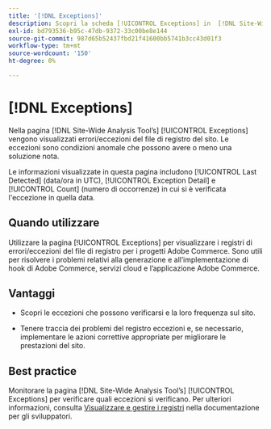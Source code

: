 ```yaml
---
title: '[!DNL Exceptions]'
description: Scopri la scheda [!UICONTROL Exceptions] in  [!DNL Site-Wide Analysis Tool], quando utilizzarla, i suoi vantaggi e le best practice.
exl-id: bd793536-b95c-47db-9372-33c00be8e144
source-git-commit: 987d65b52437fbd21f41600bb5741b3cc43d01f3
workflow-type: tm+mt
source-wordcount: '150'
ht-degree: 0%

---
```


# [!DNL Exceptions]

Nella pagina [!DNL Site-Wide Analysis Tool’s] [!UICONTROL Exceptions] vengono visualizzati errori/eccezioni del file di registro del sito. Le eccezioni sono condizioni anomale che possono avere o meno una soluzione nota.

Le informazioni visualizzate in questa pagina includono [!UICONTROL Last Detected] (data/ora in UTC), [!UICONTROL Exception Detail] e [!UICONTROL Count] (numero di occorrenze) in cui si è verificata l&#39;eccezione in quella data.

## Quando utilizzare

Utilizzare la pagina [!UICONTROL Exceptions] per visualizzare i registri di errori/eccezioni del file di registro per i progetti Adobe Commerce. Sono utili per risolvere i problemi relativi alla generazione e all’implementazione di hook di Adobe Commerce, servizi cloud e l’applicazione Adobe Commerce.

## Vantaggi

* Scopri le eccezioni che possono verificarsi e la loro frequenza sul sito.

* Tenere traccia dei problemi del registro eccezioni e, se necessario, implementare le azioni correttive appropriate per migliorare le prestazioni del sito.

## Best practice

Monitorare la pagina [!DNL Site-Wide Analysis Tool’s] [!UICONTROL Exceptions] per verificare quali eccezioni si verificano. Per ulteriori informazioni, consulta [Visualizzare e gestire i registri](https://experienceleague.adobe.com/it/docs/commerce-cloud-service/user-guide/develop/test/log-locations) nella documentazione per gli sviluppatori.
